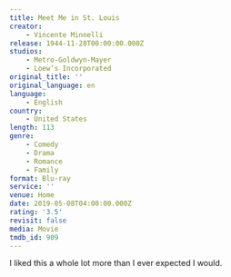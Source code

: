 ```yaml
---
title: Meet Me in St. Louis
creator:
    - Vincente Minnelli
release: 1944-11-28T00:00:00.000Z
studios:
    - Metro-Goldwyn-Mayer
    - Loew’s Incorporated
original_title: ''
original_language: en
language:
    - English
country:
    - United States
length: 113
genre:
    - Comedy
    - Drama
    - Romance
    - Family
format: Blu-ray
service: ''
venue: Home
date: 2019-05-08T04:00:00.000Z
rating: '3.5'
revisit: false
media: Movie
tmdb_id: 909
---
```


I liked this a whole lot more than I ever expected I would.
